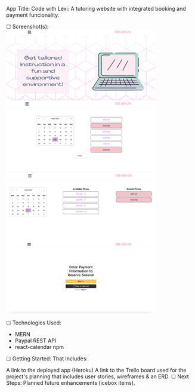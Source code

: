 App Title: Code with Lexi: A tutoring website with integrated booking and payment funcionality. 

☐ Screenshot(s): <br>
    <img src="./public/images/CWL1.png" width="400"> <br>
    <img src="./public/images/CWL2.png" width="400"> <br>
    <img src="./public/images/CWL3.png" width="400"> <br>
    <img src="./public/images/CWL4.png" width="400"> <br>

☐ Technologies Used: 
<ul>
<li>MERN</li>
<li>Paypal REST API</li>
<li>react-calendar npm</li>
</ul>

☐ Getting Started: That Includes:

A link to the deployed app (Heroku)
A link to the Trello board used for the project's planning that includes user stories, wireframes & an ERD.
☐ Next Steps: Planned future enhancements (icebox items).